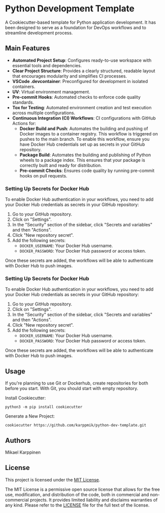 # Python Development Template

A Cookiecutter-based template for Python application development. It has been designed to serve as a foundation for DevOps workflows and to streamline development process.

## Main Features

- __Automated Project Setup__: Configures ready-to-use workspace with essential tools and dependencies.
- __Clear Project Structure__: Provides a clearly structured, readable layout that encourages modularity and simplifies CI processes.
- __VSCode .devcontainer__: Preconfigured for development in isolated containers.
- __UV__: Virtual environment management.
- __Pre-commit Hooks__: Automated checks to enforce code quality standards.
- __Tox for Testing__: Automated environment creation and test execution across multiple configurations.
- __Continuous Integration (CI) Workflows__: CI configurations with GitHub Actions for:
  - **Docker Build and Push**: Automates the building and pushing of Docker images to a container registry. This workflow is triggered on pushes to the main branch. To enable this workflow, ensure you have Docker Hub credentials set up as secrets in your GitHub repository.
  - **Package Build**: Automates the building and publishing of Python wheels to a package index. This ensures that your package is correctly built and ready for distribution.
  - **Pre-commit Checks**: Ensures code quality by running pre-commit hooks on pull requests.

### Setting Up Secrets for Docker Hub

To enable Docker Hub authentication in your workflows, you need to add your Docker Hub credentials as secrets in your GitHub repository:

1. Go to your GitHub repository.
2. Click on "Settings".
3. In the "Security" section of the sidebar, click "Secrets and variables" and then "Actions".
4. Click "New repository secret".
5. Add the following secrets:
   - `DOCKER_USERNAME`: Your Docker Hub username.
   - `DOCKER_PASSWORD`: Your Docker Hub password or access token.

Once these secrets are added, the workflows will be able to authenticate with Docker Hub to push images.

### Setting Up Secrets for Docker Hub

To enable Docker Hub authentication in your workflows, you need to add your Docker Hub credentials as secrets in your GitHub repository:

1. Go to your GitHub repository.
2. Click on "Settings".
3. In the "Security" section of the sidebar, click "Secrets and variables" and then "Actions".
4. Click "New repository secret".
5. Add the following secrets:
   - `DOCKER_USERNAME`: Your Docker Hub username.
   - `DOCKER_PASSWORD`: Your Docker Hub password or access token.

Once these secrets are added, the workflows will be able to authenticate with Docker Hub to push images.

## Usage

If you're planning to use Git or Dockerhub, create repositories for both before you start. With Git, you should start with empty repository.

Install Cookiecutter:

```
python3 -m pip install cookiecutter
```

Generate a New Project:

```
cookiecutter https://github.com/karppmik/python-dev-template.git
```

## Authors

Mikael Karppinen

## License

This project is licensed under the [MIT License](https://opensource.org/licenses/MIT).

The MIT License is a permissive open source license that allows for the free use, modification, and distribution of the code, both in commercial and non-commercial projects. It provides limited liability and disclaims warranties of any kind. Please refer to the [LICENSE](LICENSE) file for the full text of the license.
